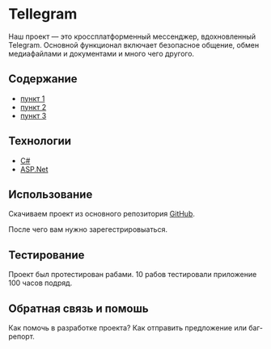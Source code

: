 # Tellegram
Наш проект — это кроссплатформенный мессенджер, вдохновленный Telegram. Основной функционал включает безопасное общение, обмен медиафайлами и документами и много чего другого.

## Содержание

- <ins> пункт 1	</ins>
- <ins> пункт 2	</ins>
- <ins> пункт 3	</ins>


## Технологии

- <ins> C#	</ins>
- <ins> ASP.Net	</ins>

## Использование

Скачиваем проект из основного репозитория [GitHub](https://www.twitch.tv/buster).

После чего вам нужно зарегестрировыаться.

## Тестирование

Проект был протестирован рабами.
10 рабов тестировали приложение 100 часов подряд.

## Обратная связь и помошь
Как помочь в разработке проекта? Как отправить предложение или баг-репорт.
